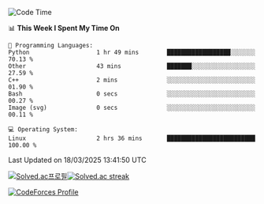 
<!--START_SECTION:waka-->
![Code Time](http://img.shields.io/badge/Code%20Time-3%2C744%20hrs%201%20min-blue)

📊 **This Week I Spent My Time On** 

```text
💬 Programming Languages: 
Python                   1 hr 49 mins        ██████████████████░░░░░░░   70.13 % 
Other                    43 mins             ███████░░░░░░░░░░░░░░░░░░   27.59 % 
C++                      2 mins              ░░░░░░░░░░░░░░░░░░░░░░░░░   01.90 % 
Bash                     0 secs              ░░░░░░░░░░░░░░░░░░░░░░░░░   00.27 % 
Image (svg)              0 secs              ░░░░░░░░░░░░░░░░░░░░░░░░░   00.11 % 

💻 Operating System: 
Linux                    2 hrs 36 mins       █████████████████████████   100.00 % 
```


 Last Updated on 18/03/2025 13:41:50 UTC
<!--END_SECTION:waka-->


[![Solved.ac프로필](http://mazassumnida.wtf/api/generate_badge?boj=hckim96)](https://solved.ac/hckim96)[![Solved.ac streak](http://mazandi.herokuapp.com/api?handle=hckim96&theme=dark)](https://solved.ac/hckim96)


[![CodeForces Profile](https://cf.leed.at?id=hckim96)](https://codeforces.com/profile/hckim96)

